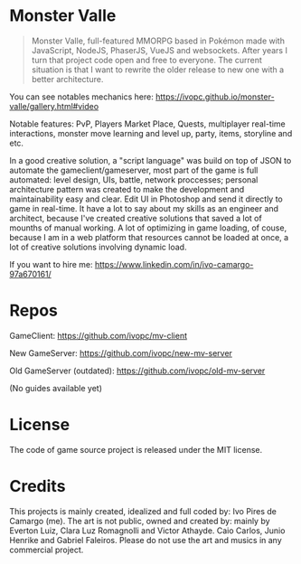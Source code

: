 # Monster Valle
> Monster Valle, full-featured MMORPG based in Pokémon made with JavaScript, NodeJS, PhaserJS, VueJS and websockets. 
> After years I turn that project code open and free to everyone.
> The current situation is that I want to rewrite the older release to new one with a better architecture.

You can see notables mechanics here: https://ivopc.github.io/monster-valle/gallery.html#video

Notable features: PvP, Players Market Place, Quests, multiplayer real-time interactions, monster move learning and level up, party, items, storyline and etc.

In a good creative solution, a "script language" was build on top of JSON to automate the gameclient/gameserver, most part of the game is full automated: level design, UIs, battle, network proccesses; personal architecture pattern was created to make the development and maintainability easy and clear. Edit UI in Photoshop and send it directly to game in real-time. 
It have a lot to say about my skills as an engineer and architect, because I've created creative solutions that saved a lot of mounths of manual working. A lot of optimizing in game loading, of couse, because I am in a web platform that resources cannot be loaded at once, a lot of creative solutions involving dynamic load.

If you want to hire me: https://www.linkedin.com/in/ivo-camargo-97a670161/


# Repos
GameClient: https://github.com/ivopc/mv-client

New GameServer: https://github.com/ivopc/new-mv-server

Old GameServer (outdated): https://github.com/ivopc/old-mv-server

(No guides available yet)

# License
The code of game source project is released under the MIT license.

# Credits
This projects is mainly created, idealized and full coded by: Ivo Pires de Camargo (me). 
The art is not public, owned and created by: mainly by Everton Luiz, Clara Luz Romagnolli and Victor Athayde. Caio Carlos, Junio Henrike and Gabriel Faleiros. Please do not use the art and musics in any commercial project.
